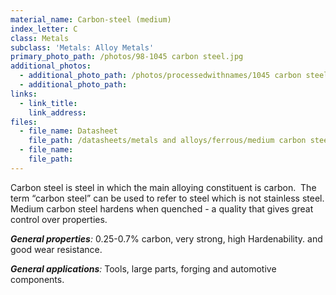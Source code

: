 ```yaml
---
material_name: Carbon-steel (medium)
index_letter: C
class: Metals
subclass: 'Metals: Alloy Metals'
primary_photo_path: /photos/98-1045 carbon steel.jpg
additional_photos:
  - additional_photo_path: /photos/processedwithnames/1045 carbon steel.jpeg
  - additional_photo_path:
links:
  - link_title:
    link_address:
files:
  - file_name: Datasheet
    file_path: /datasheets/metals and alloys/ferrous/medium carbon steel.pdf
  - file_name:
    file_path:
---
```



Carbon steel is steel in which the main alloying constituent is carbon.  The term “carbon steel” can be used to refer to steel which is not stainless steel. Medium carbon steel hardens when quenched - a quality that gives great control over properties.

***General properties**:* 0.25-0.7% carbon, very strong, high Hardenability. and good wear resistance.

***General applications**:* Tools, large parts, forging and automotive components.